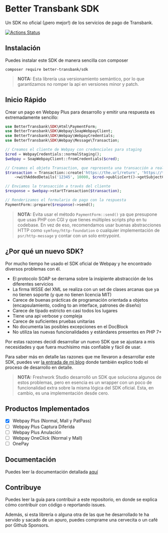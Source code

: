 Better Transbank SDK
====================

Un SDK no oficial (¡pero mejor!) de los servicios de pago de Transbank.

[![Actions Status](https://github.com/better-transbank/sdk/workflows/CI/badge.svg)](https://github.com/better-transbank/sdk/actions)

## Instalación
Puedes instalar este SDK de manera sencilla con composer

```
composer require better-transbank/sdk
```

> **NOTA:** Esta librería usa versionamiento semántico, por lo que garantizamos no romper la api en versiones minor y patch.

## Inicio Rápido
Crear un pago en Webpay Plus para desarrollo y emitir una respuesta es extremadamente sencillo:

```php
use BetterTransbank\SDK\Html\PaymentForm;
use BetterTransbank\SDK\Webpay\SoapWebpayClient;
use BetterTransbank\SDK\Webpay\WebpayCredentials;
use BetterTransbank\SDK\Webpay\Message\Transaction;

// Creamos el cliente de Webpay con credenciales para staging
$cred = WebpayCredentials::normalStaging();
$webpay = SoapWebpayClient::fromCredentials($cred);

// Creamos el objeto Transaction, que representa una transacción a realizarse en webpay
$transaction = Transaction::create('https://the.url/return', 'https://the.url/final')
    ->withAddedDetails('12345', 10000, $cred->publicCert()->getSubjectCN());

// Enviamos la transacción a través del cliente
$response = $webpay->startTransaction($transaction);

// Renderizamos el formulario de pago con la respuesta
PaymentForm::prepare($response)->send();
```

> **NOTA:** Evita usar el método `PaymentForm::send()` ya que presupone que usas PHP con CGI y
> que tienes múltiples scripts php en tu codebase.
> En vez de eso, recomendamos usar buenas abstracciones HTTP como `symfony/http-foundation`
> o cualquier implementación de `psr/http-message` y contar con un solo entrypoint.

## ¿Por qué un nuevo SDK?
Por mucho tiempo he usado el SDK oficial de Webpay y he encontrado diversos problemas con él.

- El protocolo SOAP se derrama sobre la insipiente abstracción de los diferentes servicios
- La firma WSSE del XML se realiza con un set de clases arcanas que ya no tienen soporte (y que no tienen licencia MIT)
- Carece de buenas prácticas de programación orientada a objetos (encapsulamiento, coding to an interface, patrones de diseño)
- Carece de tipado estricto en casi todos los lugares
- Tiene una api verbose y compleja
- Carece de suficientes pruebas unitarias
- No documenta las posibles excepciones en el DocBlock
- No utiliza las nuevas funcionalidades y estándares presentes en PHP 7+

Por estas razones decidí desarrollar un nuevo SDK que se ajustara a mis necesidades y que fuera muchísimo
más confiable y fácil de usar.

Para saber más en detalle las razones que me llevaron a desarrollar este SDK, puedes ver [la entrada de mi blog]
donde también explico todo el proceso de desarrollo en detalle.

> **NOTA:** Freshwork Studio desarrolló un SDK que soluciona algunos de estos problemas, pero en esencia es un wrapper
con un poco de funcionalidad extra sobre la misma lógica del SDK oficial. Esta, en cambio, es una implementación
desde cero.

## Productos Implementados
- [x] Webpay Plus (Normal, Mall y PatPass)
- [ ] Webpay Plus Captura Diferida
- [ ] Webpay Plus Anulación
- [ ] Webpay OneClick (Normal y Mall)
- [ ] OnePay

## Documentación
Puedes leer la documentación detallada [aquí](docs/README.md)

## Contribuye
Puedes leer la guía para contribuir a este repositorio, en donde se explica cómo contribuir con código o reportando issues.

Además, si esta librería o alguna otra de las que he desarrollado te ha servido y sacado de un apuro,
puedes comprame una cervecita o un café por Github Sponsors.

[la entrada de mi blog]: https://mnavarro.dev/2020/a-brand-new-transbank-sdk/